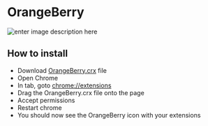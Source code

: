 
#  OrangeBerry
![enter image description here](https://github.com/Nitrokitty/OrangeBerry/blob/master/Images/logo.png?raw=true)

## How to install
- Download [OrangeBerry.crx](https://github.com/Nitrokitty/OrangeBerry/raw/master/OrangeBerry.crx) file
- Open Chrome
- In tab, goto [chrome://extensions](chrome://extensions)
- Drag the OrangeBerry.crx file onto the page
- Accept permissions
- Restart chrome
- You should now see the OrangeBerry icon with your extensions